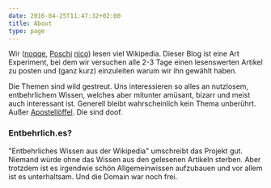 ```yaml
---
date: 2016-04-25T11:47:32+02:00
title: About
type: page
---
```


Wir ([noqqe](https://twitter.com/noqqe), [Poschi](https://twitter.com/poschi3)
[nico](https://twitter.com/palimphread)) lesen viel Wikipedia.
Dieser Blog ist eine Art Experiment, bei dem wir versuchen alle 2-3 Tage
einen lesenswerten Artikel zu posten und (ganz kurz) einzuleiten warum wir
ihn gewählt haben.

Die Themen sind wild gestreut. Uns interessieren so alles an nutzlosem,
entbehrlichem Wissen, welches aber mitunter amüsant, bizarr und meist auch
interessant ist. Generell bleibt wahrscheinlich kein Thema unberührt. Außer
[Apostellöffel](https://de.wikipedia.org/wiki/Apostellöffel). Die sind
doof.

### Entbehrlich.es?

"Entbehrliches Wissen aus der Wikipedia" umschreibt das Projekt gut.
Niemand würde ohne das Wissen aus den gelesenen Artikeln sterben. Aber
trotzdem ist es irgendwie schön Allgemeinwissen aufzubauen und vor
allem ist es unterhaltsam. Und die Domain war noch frei.

